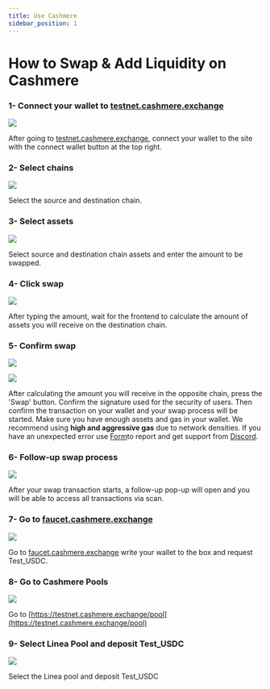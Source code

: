 ```yaml
---
title: Use Cashmere
sidebar_position: 1
---
```


# How to Swap & Add Liquidity on Cashmere

### 1- Connect your wallet to [testnet.cashmere.exchange](use-cashmere.md#1-connect-your-wallet-to-testnet.cashmere.exchange)

![](../../assets/cashmere/swap11.png)

After going to [testnet.cashmere.exchange](use-cashmere.md#1-connect-your-wallet-to-testnet.cashmere.exchange), connect your wallet to the site with the connect wallet button at the top right.

### 2- Select chains

![](../../assets/cashmere/select11.png)

Select the source and destination chain.

### 3- Select assets

![](../../assets/cashmere/asset11.png)

Select source and destination chain assets and enter the amount to be swapped.

### 4- Click swap

![](../../assets/cashmere/click.png)

After typing the amount, wait for the frontend to calculate the amount of assets you will receive on the destination chain.

### 5- Confirm swap

![](../../assets/cashmere/confirm11.png)

![](../../assets/cashmere/sign_approve.png)

After calculating the amount you will receive in the opposite chain, press the 'Swap' button. Confirm the signature used for the security of users. Then confirm the transaction on your wallet and your swap process will be started. Make sure you have enough assets and gas in your wallet. We recommend using **high and aggressive gas** due to network densities. If you have an unexpected error use [Form](https://forms.monday.com/forms/7d8708dec61b7a1bfda8a5b98b094427?r=euc1)to report and get support from [Discord](https://discord.gg/cashmerelabs).

### 6- Follow-up swap process

![](../../assets/cashmere/followup.png)

After your swap transaction starts, a follow-up pop-up will open and you will be able to access all transactions via scan.

### 7- Go to [faucet.cashmere.exchange](https://faucet.cashmere.exchange)

![](../../assets/cashmere/faucet.png)

Go to [faucet.cashmere.exchange](https://faucet.cashmere.exchange) write your wallet to the box and request Test_USDC.

### 8- Go to Cashmere Pools

![](../../assets/cashmere/pool.png)

Go to [https://testnet.cashmere.exchange/pool](https://testnet.cashmere.exchange/pool)

### 9- Select Linea Pool and deposit Test_USDC

![](../../assets/cashmere/LineaPool.png)

Select the Linea pool and deposit Test_USDC
